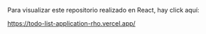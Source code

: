Para visualizar este repositorio realizado en React, hay click aquí:

https://todo-list-application-rho.vercel.app/
